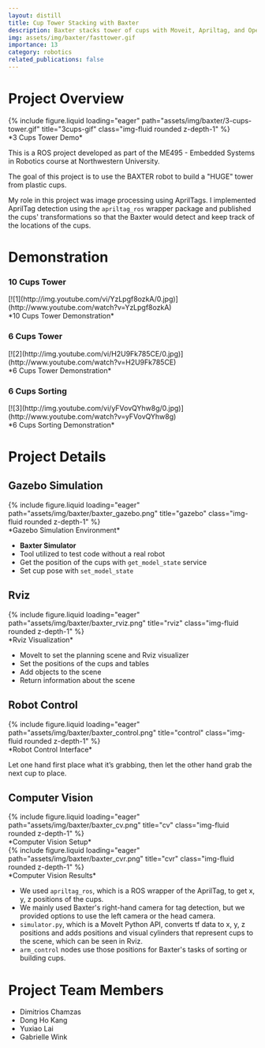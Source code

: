 ```yaml
---
layout: distill
title: Cup Tower Stacking with Baxter
description: Baxter stacks tower of cups with Moveit, Apriltag, and OpenCV
img: assets/img/baxter/fasttower.gif
importance: 13
category: robotics
related_publications: false
---
```


# Project Overview

<div class="row">
    <div class="col-sm mt-3 mt-md-0">
        {% include figure.liquid loading="eager" path="assets/img/baxter/3-cups-tower.gif" title="3cups-gif" class="img-fluid rounded z-depth-1" %}
    </div>
</div>
<div class="caption">
   *3 Cups Tower Demo*
</div>

This is a ROS project developed as part of the ME495 - Embedded Systems in Robotics course at Northwestern University.

The goal of this project is to use the BAXTER robot to build a "HUGE" tower from plastic cups.

<!-- You can find the Github repository at the following link:

[github_repo](https://github.com/rubberdk/final-project-fast-tower) -->

My role in this project was image processing using AprilTags. I implemented AprilTag detection using the `apriltag_ros` wrapper package and published the cups' transformations so that the Baxter would detect and keep track of the locations of the cups.

# Demonstration

### 10 Cups Tower
<div class="row">
    <div class="col-sm mt-3 mt-md-0">
        [![1](http://img.youtube.com/vi/YzLpgf8ozkA/0.jpg)](http://www.youtube.com/watch?v=YzLpgf8ozkA)
    </div>
</div>
<div class="caption">
   *10 Cups Tower Demonstration*
</div>

### 6 Cups Tower
<div class="row">
    <div class="col-sm mt-3 mt-md-0">
        [![2](http://img.youtube.com/vi/H2U9Fk785CE/0.jpg)](http://www.youtube.com/watch?v=H2U9Fk785CE)
    </div>
</div>
<div class="caption">
   *6 Cups Tower Demonstration*
</div>

### 6 Cups Sorting
<div class="row">
    <div class="col-sm mt-3 mt-md-0">
        [![3](http://img.youtube.com/vi/yFVovQYhw8g/0.jpg)](http://www.youtube.com/watch?v=yFVovQYhw8g)
    </div>
</div>
<div class="caption">
   *6 Cups Sorting Demonstration*
</div>

# Project Details

## Gazebo Simulation

<div class="row">
    <div class="col-sm mt-3 mt-md-0">
        {% include figure.liquid loading="eager" path="assets/img/baxter/baxter_gazebo.png" title="gazebo" class="img-fluid rounded z-depth-1" %}
    </div>
</div>
<div class="caption">
   *Gazebo Simulation Environment*
</div>

- **Baxter Simulator**
- Tool utilized to test code without a real robot
- Get the position of the cups with `get_model_state` service
- Set cup pose with `set_model_state`

## Rviz

<div class="row">
    <div class="col-sm mt-3 mt-md-0">
        {% include figure.liquid loading="eager" path="assets/img/baxter/baxter_rviz.png" title="rviz" class="img-fluid rounded z-depth-1" %}
    </div>
</div>
<div class="caption">
   *Rviz Visualization*
</div>

- MoveIt to set the planning scene and Rviz visualizer
- Set the positions of the cups and tables
- Add objects to the scene 
- Return information about the scene

## Robot Control

<div class="row">
    <div class="col-sm mt-3 mt-md-0">
        {% include figure.liquid loading="eager" path="assets/img/baxter/baxter_control.png" title="control" class="img-fluid rounded z-depth-1" %}
    </div>
</div>
<div class="caption">
   *Robot Control Interface*
</div>

Let one hand first place what it’s grabbing, then let the other hand grab the next cup to place.

## Computer Vision

<div class="row">
    <div class="col-sm mt-3 mt-md-0">
        {% include figure.liquid loading="eager" path="assets/img/baxter/baxter_cv.png" title="cv" class="img-fluid rounded z-depth-1" %}
    </div>
</div>
<div class="caption">
   *Computer Vision Setup*
</div>

<div class="row">
    <div class="col-sm mt-3 mt-md-0">
        {% include figure.liquid loading="eager" path="assets/img/baxter/baxter_cvr.png" title="cvr" class="img-fluid rounded z-depth-1" %}
    </div>
</div>
<div class="caption">
   *Computer Vision Results*
</div>

- We used `apriltag_ros`, which is a ROS wrapper of the AprilTag, to get x, y, z positions of the cups.
- We mainly used Baxter's right-hand camera for tag detection, but we provided options to use the left camera or the head camera.
- `simulator.py`, which is a MoveIt Python API, converts tf data to x, y, z positions and adds positions and visual cylinders that represent cups to the scene, which can be seen in Rviz.
- `arm_control` nodes use those positions for Baxter's tasks of sorting or building cups.

# Project Team Members

- Dimitrios Chamzas
- Dong Ho Kang
- Yuxiao Lai
- Gabrielle Wink
